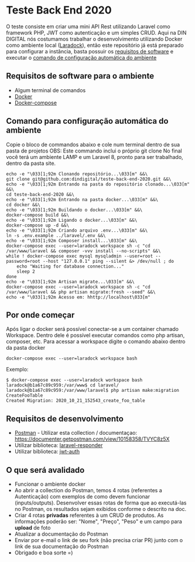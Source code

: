 # Teste Back End 2020 #

O teste consiste em criar uma mini API Rest utilizando Laravel como framework PHP, JWT como autenticação e um simples CRUD.
Aqui na DIN DIGITAL nós costumamos trabalhar o desenvolvimento utilizando Docker como ambiente local ([Laradock](https://laradock.io/)), então este repositório já está preparado para configurar a instância, basta possuir os [requisitos de software](#software-requirements) e executar o [comando de configuração automática do ambiente](#automatic-setup)

<a name="software-requirements"></a>
## Requisitos de software para o ambiente ##
- Algum terminal de comandos
- [Docker](https://www.docker.com/get-started)
- [Docker-compose](https://docs.docker.com/compose/install/)

<a name="automatic-setup"></a>
## Comando para configuração automática do ambiente ##
Copie o bloco de commandos abaixo e cole num terminal dentro de sua pasta de projetos
OBS: Este commando inclui o próprio git clone
No final você terá um ambiente LAMP e um Laravel 8, pronto para ser trabalhado, dentro da pasta site.

```shell
echo -e "\033[1;92m Clonando repositório...\033[m" &&\
git clone git@github.com:dindigital/teste-back-end-2020.git &&\
echo -e "\033[1;92m Entrando na pasta do repositório clonado...\033[m" &&\
cd teste-back-end-2020 &&\
echo -e "\033[1;92m Entrando na pasta docker...\033[m" &&\
cd docker &&\
echo -e "\033[1;92m Buildando o docker...\033[m" &&\
docker-compose build &&\
echo -e "\033[1;92m Ligando o docker...\033[m" &&\
docker-compose up -d &&\
echo -e "\033[1;92m Criando arquivo .env...\033[m" &&\
ln -s .env.example ../laravel/.env &&\
echo -e "\033[1;92m Composer install...\033[m" &&\
docker-compose exec --user=laradock workspace sh -c "cd /var/www/laravel && composer -vvv install --no-scripts" &&\
while ! docker-compose exec mysql mysqladmin --user=root --password=root --host "127.0.0.1" ping --silent &> /dev/null ; do
    echo "Waiting for database connection..."
    sleep 2
done
echo -e "\033[1;92m Artisan migrate...\033[m" &&\
docker-compose exec --user=laradock workspace sh -c "cd /var/www/laravel && php artisan migrate:fresh --seed" &&\
echo -e "\033[1;92m Acesso em: hhttp://localhost\033[m"
```

## Por onde começar ##
Após ligar o docker será possível conectar-se a um container chamado Workspace.
Dentro dele é possível executar comandos como php artisan, composer, etc.
Para acessar a workspace digite o comando abaixo dentro da pasta docker
```shell
docker-compose exec --user=laradock workspace bash
```
Exemplo:
```shell
$ docker-compose exec --user=laradock workspace bash                     
laradock@b1a67c89c959:/var/www$ cd laravel/
laradock@b1a67c89c959:/var/www/laravel$ php artisan make:migration CreateFooTable
Created Migration: 2020_10_21_152543_create_foo_table
```

## Requisitos de desenvolvimento ##
- [Postman](https://www.getpostman.com/downloads/) - Utilizar esta collection / documentaçao: 
https://documenter.getpostman.com/view/10158358/TVYC8z5X
- Utilizar biblioteca: [laravel-responder](https://github.com/flugger/laravel-responder)
- Utilizar biblioteca: [jwt-auth](https://jwt-auth.readthedocs.io/en/develop/laravel-installation/) 

## O que será avalidado ##
- Funcionar o ambiente docker
- Ao abrir a collection do Postman, temos 4 rotas (referentes a Autenticação) com exemplos de como devem funcionar (inputs/outputs). Desenvolver essas rotas de forma que ao executá-las no Postman, os resultados sejam exibidos conforme o descrito na doc.
- Criar 4 rotas **privadas** referentes à um CRUD de produtos. As informações poderão ser: "Nome", "Preço", "Peso" e um campo para **upload** de foto
- Atualizar a documentação do Postman
- Enviar por e-mail o link de seu fork (não precisa criar PR) junto com o link de sua documentação do Postman
- Obrigado e boa sorte =)

